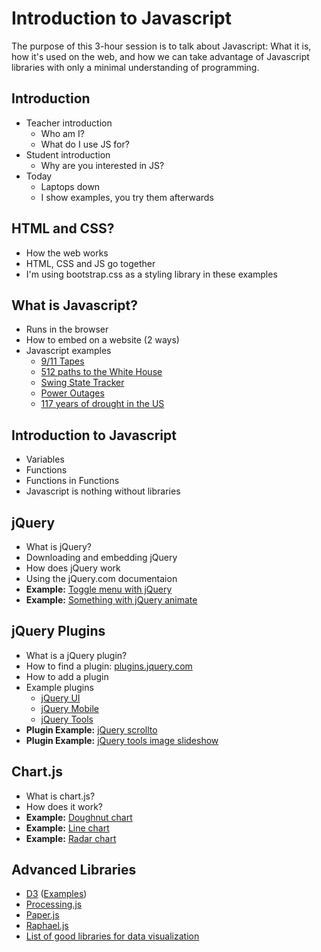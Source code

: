 # Introduction to Javascript

The purpose of this 3-hour session is to talk about Javascript: What it is, how it's used on the web, and how we can take advantage of Javascript libraries with only a minimal understanding of programming.

## Introduction

* Teacher introduction
   * Who am I?
   * What do I use JS for?
* Student introduction
   * Why are you interested in JS?
* Today
   * Laptops down
   * I show examples, you try them afterwards


## HTML and CSS?

* How the web works
* HTML, CSS and JS go together
* I'm using bootstrap.css as a styling library in these examples


## What is Javascript?

* Runs in the browser
* How to embed on a website (2 ways)
* Javascript examples
   * [9/11 Tapes](http://www.nytimes.com/interactive/2011/09/08/nyregion/911-tapes.html)
   * [512 paths to the White House](http://www.nytimes.com/interactive/2012/11/02/us/politics/paths-to-the-white-house.html)
   * [Swing State Tracker](http://elections.nytimes.com/2012/swing-state-tracker)
   * [Power Outages](http://www.nytimes.com/interactive/2012/10/31/nyregion/where-the-power-is-out-and-returning.html)
   * [117 years of drought in the US](http://www.nytimes.com/interactive/2012/07/20/us/drought-footprint.html?gwh=10A7F534F97385C65250892EDFE18137)


## Introduction to Javascript

* Variables
* Functions
* Functions in Functions
* Javascript is nothing without libraries


## jQuery

* What is jQuery?
* Downloading and embedding jQuery
* How does jQuery work
* Using the jQuery.com documentaion
* **Example:** [Toggle menu with jQuery](jquery_toggle.html)
* **Example:** [Something with jQuery animate](jquery_animate.html)

## jQuery Plugins

* What is a jQuery plugin?
* How to find a plugin: [plugins.jquery.com](http://plugins.jquery.com/)
* How to add a plugin
* Example plugins
   * [jQuery UI](http://jqueryui.com/)
   * [jQuery Mobile](http://jquerymobile.com/)
   * [jQuery Tools](http://jquerytools.org/)
* **Plugin Example:** [jQuery scrollto](jquery_scrollto.html)
* **Plugin Example:** [jQuery tools image slideshow](jquery_scrollable.html)


## Chart.js

* What is chart.js?
* How does it work?
* **Example:** [Doughnut chart](chart_doughnut.html)
* **Example:** [Line chart](chart_line.html)
* **Example:** [Radar chart](chart_radar.html)


## Advanced Libraries

* [D3](http://d3js.org/) ([Examples](https://github.com/mbostock/d3/wiki/Gallery))
* [Processing.js](http://processingjs.org/)
* [Paper.js](http://paperjs.org/)
* [Raphael.js](http://raphaeljs.com/)
* [List of good libraries for data visualization](http://selection.datavisualization.ch/)
